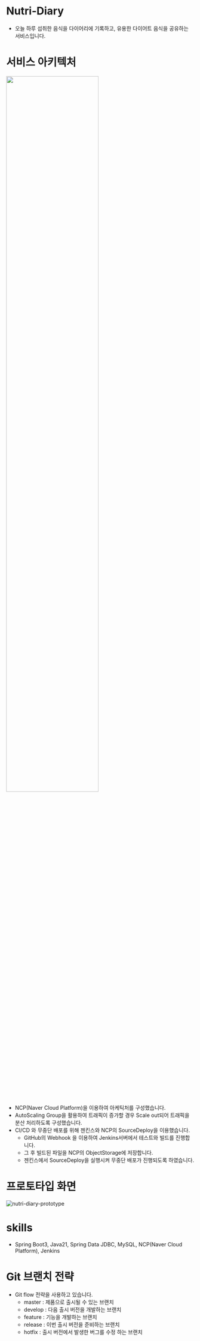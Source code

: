 # Nutri-Diary
* 오늘 하루 섭취한 음식을 다이어리에 기록하고, 유용한 다이어트 음식을 공유하는 서비스입니다.
# 서비스 아키텍처
<a href="link"><img src="https://github.com/user-attachments/assets/323f0689-1acb-468a-a5e0-19c70399023c" width="70%"></a>
* NCP(Naver Cloud Platform)을 이용하여 아케틱처를 구성했습니다.
* AutoScaling Group을 활용하여 트래픽이 증가할 경우 Scale out되어 트래픽을 분산 처리하도록 구성했습니다.
* CI/CD 와 무중단 배포를 위해 젠킨스와 NCP의 SourceDeploy을 이용했습니다.
  * GitHub의 Webhook 을 이용하여 Jenkins서버에서 테스트와 빌드를 진행합니다.
  * 그 후 빌드된 파일을 NCP의 ObjectStorage에 저장합니다.
  * 젠킨스에서 SourceDeploy을 실행시켜 무중단 배포가 진행되도록 하였습니다.
# 프로토타입 화면
![nutri-diary-prototype](https://github.com/user-attachments/assets/ccbbc96a-027e-46e2-829e-f724056f5dff)
# skills
- Spring Boot3, Java21, Spring Data JDBC, MySQL, NCP(Naver Cloud Platform), Jenkins
# Git 브랜치 전략
* Git flow 전략을 사용하고 있습니다.
  * master : 제품으로 출시될 수 있는 브랜치
  * develop : 다음 출시 버전을 개발하는 브랜치
  * feature : 기능을 개발하는 브랜치
  * release : 이번 출시 버전을 준비하는 브랜치
  * hotfix : 출시 버전에서 발생한 버그를 수정 하는 브랜치
